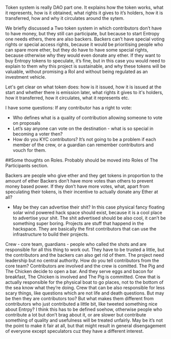 Token system is really DAO part one. It explains how the token works, what it represents, how is it obtained, what rights it gives to it’s holders, how it is transferred, how and why it circulates around the sytem. 

We briefly discussed a Two token system in which contributors don’t have to have money, but they still can participate, but because to start Entropy one needs ethers, there are also backers. Backers can’t have special voting rights or special access rights, because it would be prioritising people who can spare more ether, but they do have to have some special rights, because otherwise why they would even donate any ether. If they want to buy Entropy tokens to speculate, it’s fine, but in this case you would need to explain to them why this project is sustainable, and why these tokens will be valuable, without promising a RoI and without being regulated as an investment vehicle. 

Let's get clear on what token does: how is it issued, how it is issued at the start and whether there is emission later, what rights it gives to it's holders, how it transferred, how it circulates, what it represents etc. 

I have some questions:
If any contributor has a right to vote:
* Who defines what is a quality of contribution allowing someone to vote on proposals
* Let’s say anyone can vote on the destination - what is so special in becoming a voter then?
* How do you KYC contributors? It’s not going to be a problem if each member of the crew, or a guardian can remember contributors and vouch for them.

##Some thoughts on Roles. Probably should be moved into Roles of The Participants section.

Backers are people who give ether and they get tokens in proportion to the amount of ether
Backers don’t have more votes than others to prevent money based power. If they don’t have more votes, what, apart from speculating their tokens, is their incentive to actually donate any Ether at all?
* May be they can advertise their shit? 
In this case physical fancy floating solar wind powered hack space should exist, because it is a cool place to advertise your shit. The shit advertised should be also cool, it can’t be something super boring.
Projects are stuff that happend in the hackspace. They are basically the first contributors that can use the infrastructure to build their projects. 


Crew - core team, guardians - people who called the shots and are responsible for all this thing to work out. They have to be trusted a little, but the contributors and the backers can also get rid of them. The project need leadership but no central authority. How do you tell contributors from the core team? Contributors are involved and the crew is comitted. The Pig and The Chicken decide to open a bar. And they serve eggs and bacon for breakfast, The Chicken is involved and The Pig is committed. 
Crew that is actually responsible for the physical boat to go places, not to the bottom of the sea know what they’re doing. Crew that can be also responsible for less scary things, like questions which are not life and death questions. But may be then they are contributors too? But what makes them different from contributors who just contributed a little bit, like tweeted something nice about Entrpy?
I think this has to be defined soehow, otherwise people who contribute a lot but don’t brag about it, or are slower but contribute something of quality and usefulness will be treated unfairly. May be it’s not the point to make it fair at all, but that might result in general disengagement of everyone except speculators cuz they have a different interest.
